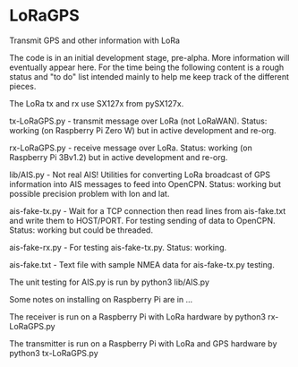 # LoRaGPS
Transmit GPS and other information with LoRa

The code is in an initial development stage, pre-alpha. More information will
eventually appear here. For the time being the following content is a rough
status and "to do" list intended mainly to help me keep track of the 
different pieces.

The LoRa tx and rx use SX127x from pySX127x.

tx-LoRaGPS.py -  transmit message over LoRa (not LoRaWAN).
                Status: working (on Raspberry Pi Zero W) but in active
                        development and re-org.

rx-LoRaGPS.py -  receive message over LoRa.
                Status: working (on Raspberry Pi 3Bv1.2) but in active
                        development and re-org.

lib/AIS.py    -  Not real AIS! Utilities for converting LoRa broadcast of GPS   
                information into AIS messages to feed into OpenCPN. 
                Status: working but possible precision problem with lon and lat.

ais-fake-tx.py - Wait for a TCP connection then read lines from ais-fake.txt and
                write them to HOST/PORT. For testing sending of data to OpenCPN.
                Status: working but could be threaded.

ais-fake-rx.py - For testing ais-fake-tx.py.
                Status: working.

ais-fake.txt   - Text file with sample NMEA data for ais-fake-tx.py testing.


The unit testing for AIS.py is run by   python3 lib/AIS.py
 
Some notes on installing on Raspberry Pi are in ...

The receiver is run on a Raspberry Pi with LoRa hardware by
   python3 rx-LoRaGPS.py 

The transmitter is run on a Raspberry Pi with LoRa and GPS hardware by
 python3 tx-LoRaGPS.py


